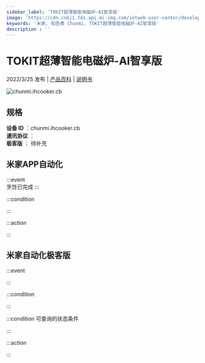 ```yaml
---
sidebar_label: 'TOKIT超薄智能电磁炉-AI智享版'
image: 'https://cdn.cnbj1.fds.api.mi-img.com/iotweb-user-center/developer_1679071858383AyDpbFER.png?GalaxyAccessKeyId=AKVGLQWBOVIRQ3XLEW&Expires=9223372036854775807&Signature=65HpxvsYggZXBieX7PBSymlZIuY='
keywords: '米家, 知吾煮 Chunmi, TOKIT超薄智能电磁炉-AI智享版'
description : ''
---
```

# TOKIT超薄智能电磁炉-AI智享版

2022/3/25 发布 | [产品百科](https://home.mi.com/webapp/content/baike/product/index.html?model=chunmi.ihcooker.cb/) | [说明书](https://home.mi.com/views/introduction.html?model=chunmi.ihcooker.cb&region=cn)

![chunmi.ihcooker.cb](https://cdn.cnbj1.fds.api.mi-img.com/iotweb-user-center/developer_1679071858383AyDpbFER.png?GalaxyAccessKeyId=AKVGLQWBOVIRQ3XLEW&Expires=9223372036854775807&Signature=65HpxvsYggZXBieX7PBSymlZIuY=)

## 规格  
> 
**设备 ID** ：chunmi.ihcooker.cb  
**通讯协议** ：  
**极客版**  ： 待补充 


## 米家APP自动化  

:::event  
烹饪已完成
:::

:::condition  

:::

:::action   

:::

## 米家自动化极客版  

:::event  

:::

:::condition  

:::

:::condition 可查询的状态条件  

:::

:::action  

:::

        
